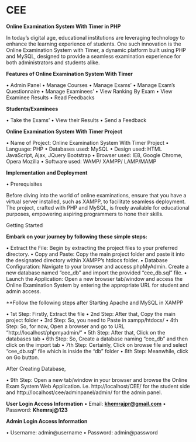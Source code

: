 # CEE

**Online Examination System With Timer in PHP**

In today’s digital age, educational institutions are leveraging technology to enhance the learning experience of students. One such innovation is the Online Examination System with Timer, a dynamic platform built using PHP and MySQL, designed to provide a seamless examination experience for both administrators and students alike.

**Features of Online Examination System With Timer**

•	Admin Panel
•	Manage Courses
•	Manage Exams’
•	Manage Exam’s Questionnaire
•	Manage Examinees’
•	View Ranking By Exam
•	View Examinee Results
•	Read Feedbacks

**Students/Examinees**

•	Take the Exams’
•	View their Results
•	Send a Feedback

**Online Examination System With Timer Project**

•	Name of Project: Online Examination System With Timer Project
•	Language: PHP
•	Databases used: MySQL
•	Design used: HTML JavaScript, Ajax, JQuery Bootstrap
•	Browser used: IE8, Google Chrome, Opera Mozilla
•	Software used: WAMP/ XAMPP/ LAMP/MAMP

**Implementation and Deployment**

•	Prerequisites

Before diving into the world of online examinations, ensure that you have a virtual server installed, such as XAMPP, to facilitate seamless deployment. The project, crafted with PHP and MySQL, is freely available for educational purposes, empowering aspiring programmers to hone their skills.

Getting Started

**Embark on your journey by following these simple steps:**

•	Extract the File: Begin by extracting the project files to your preferred directory.
•	Copy and Paste: Copy the main project folder and paste it into the designated directory within XAMPP’s htdocs folder.
•	Database Configuration: Navigate to your browser and access phpMyAdmin. Create a new database named “cee_db” and import the provided “cee_db.sql” file.
•	Launch the Application: Open a new browser tab/window and access the Online Examination System by entering the appropriate URL for student and admin access.

**Follow the following steps after Starting Apache and   MySQL in XAMPP

•	1st Step: Firstly, Extract the file
•	2nd Step: After that, Copy the main project folder
•	3rd Step: So, you need to Paste in xampp/htdocs/
•	4th Step: So, for now, Open a browser and go to URL “http://localhost/phpmyadmin/”
•	5th Step: After that, Click on the databases tab
•	6th Step: So, Create a database naming “cee_db” and then click on the import tab
•	7th Step: Certainly, Click on browse file and select “cee_db.sql” file which is inside the “db” folder
•	8th Step: Meanwhile, click on Go button.

 After Creating Database,


•	9th Step: Open a new tab/window in your browser and browse the Online Exam System Web Application. i.e. http://localhost/CEE/ for the student side and http://localhost/cee/adminpanel/admin/ for the admin panel.

**User Login Access Information**
•	Email: **khemrajpr@gmail.com**
•	Password: **Khemraj@123**


**Admin Login Access Information**

•	Username: admin@username
•	Password: admin@password

